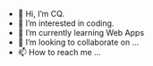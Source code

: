 - 👋 Hi, I’m CQ.
- 👀 I’m interested in coding.
- 🌱 I’m currently learning Web Apps
- 💞️ I’m looking to collaborate on ...
- 📫 How to reach me ...

<!---
cqchou is a ✨ special ✨ repository because its `README.md` (this file) appears on your GitHub profile.
You can click the Preview link to take a look at your changes.
--->
